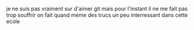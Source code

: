je ne suis pas vraiment sur d'aimer git mais pour l'instant il ne me fait pas trop souffrir
on fait quand meme des trucs un peu interressant dans cette ecole

